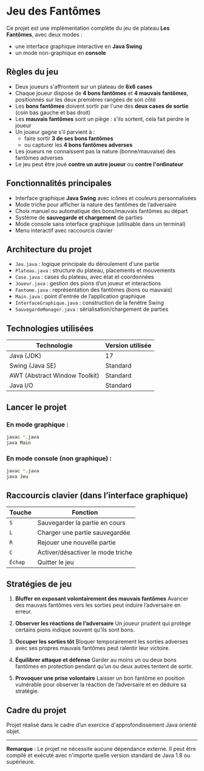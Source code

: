 # Jeu des Fantômes

Ce projet est une implémentation complète du jeu de plateau **Les Fantômes**, avec deux modes :
- une interface graphique interactive en **Java Swing**
- un mode non-graphique en **console**

## Règles du jeu

- Deux joueurs s'affrontent sur un plateau de **6x6 cases**
- Chaque joueur dispose de **4 bons fantômes** et **4 mauvais fantômes**, positionnés sur les deux premières rangées de son côté
- Les **bons fantômes** doivent sortir par l'une des **deux cases de sortie** (coin bas gauche et bas droit)
- Les **mauvais fantômes** sont un piège : s'ils sortent, cela fait perdre le joueur
- Un joueur gagne s’il parvient à :
  - faire sortir **3 de ses bons fantômes**
  - ou capturer les **4 bons fantômes adverses**
- Les joueurs ne connaissent pas la nature (bonne/mauvaise) des fantômes adverses
- Le jeu peut être joué **contre un autre joueur** ou **contre l'ordinateur**

## Fonctionnalités principales

- Interface graphique **Java Swing** avec icônes et couleurs personnalisées
- Mode triche pour afficher la nature des fantômes de l’adversaire
- Choix manuel ou automatique des bons/mauvais fantômes au départ
- Système de **sauvegarde et chargement** de parties
- Mode console sans interface graphique (utilisable dans un terminal)
- Menu interactif avec raccourcis clavier

## Architecture du projet

- `Jeu.java` : logique principale du déroulement d'une partie
- `Plateau.java` : structure du plateau, placements et mouvements
- `Case.java` : cases du plateau, avec état et coordonnées
- `Joueur.java` : gestion des pions d’un joueur et interactions
- `Fantome.java` : représentation des fantômes (bons ou mauvais)
- `Main.java` : point d'entrée de l’application graphique
- `InterfaceGraphique.java` : construction de la fenêtre Swing
- `SauvegardeManager.java` : sérialisation/chargement de parties

## Technologies utilisées

| Technologie           | Version utilisée |
|-----------------------|------------------|
| Java (JDK)            | 17               |
| Swing (Java SE)       | Standard          |
| AWT (Abstract Window Toolkit) | Standard  |
| Java I/O              | Standard          |

## Lancer le projet

### En mode graphique :

```bash
javac *.java
java Main
```

### En mode console (non graphique) :

```bash
javac *.java
java Jeu
```

## Raccourcis clavier (dans l’interface graphique)

| Touche        | Fonction                                      |
|---------------|-----------------------------------------------|
| `S`           | Sauvegarder la partie en cours                |
| `L`           | Charger une partie sauvegardée                |
| `R`           | Rejouer une nouvelle partie                   |
| `C`           | Activer/désactiver le mode triche             |
| `Échap`       | Quitter le jeu                                |

## Stratégies de jeu

1. **Bluffer en exposant volontairement des mauvais fantômes**
   Avancer des mauvais fantômes vers les sorties peut induire l’adversaire en erreur.

2. **Observer les réactions de l’adversaire**
   Un joueur prudent qui protège certains pions indique souvent qu’ils sont bons.

3. **Occuper les sorties tôt**
   Bloquer temporairement les sorties adverses avec ses propres mauvais fantômes peut ralentir leur victoire.

4. **Équilibrer attaque et défense**
   Garder au moins un ou deux bons fantômes en protection pendant qu’un ou deux autres tentent de sortir.

5. **Provoquer une prise volontaire**
   Laisser un bon fantôme en position vulnérable pour observer la réaction de l’adversaire et en déduire sa stratégie.

## Cadre du projet

Projet réalisé dans le cadre d’un exercice d'approfondissement Java orienté objet.

---
**Remarque** : Le projet ne nécessite aucune dépendance externe. Il peut être compilé et exécuté avec n'importe quelle version standard de Java 1.8 ou supérieure.
